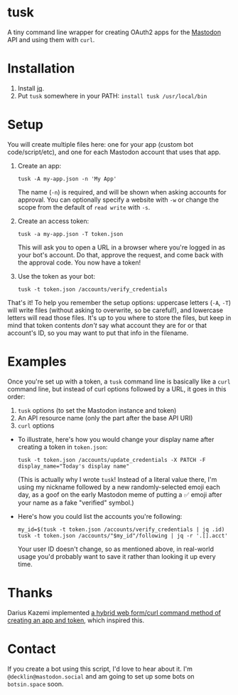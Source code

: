 # tusk

A tiny command line wrapper for creating OAuth2 apps for the
[Mastodon](https://mastodon.social) API and using them with `curl`.

# Installation

1. Install [jq](https://stedolan.github.io/jq/).
2. Put `tusk` somewhere in your PATH: `install tusk /usr/local/bin`

# Setup

You will create multiple files here: one for your app (custom bot
code/script/etc), and one for each Mastodon account that uses that app.

 1. Create an app:

        tusk -A my-app.json -n 'My App'

    The name (`-n`) is required, and will be shown when asking accounts
    for approval. You can optionally specify a website with `-w` or
    change the scope from the default of `read write` with `-s`.

 2. Create an access token:

        tusk -a my-app.json -T token.json

    This will ask you to open a URL in a browser where you're logged in
    as your bot's account. Do that, approve the request, and come back
    with the approval code. You now have a token!

 3. Use the token as your bot:

        tusk -t token.json /accounts/verify_credentials

That's it! To help you remember the setup options: uppercase letters
(`-A`, `-T`) will write files (without asking to overwrite, so be
careful!), and lowercase letters will read those files. It's up to you
where to store the files, but keep in mind that token contents *don't*
say what account they are for or that account's ID, so you may want to
put that info in the filename.

# Examples

Once you're set up with a token, a `tusk` command line is basically like
a `curl` command line, but instead of curl options followed by a URL, it
goes in this order:

1. `tusk` options (to set the Mastodon instance and token)
2. An API resource name (only the part after the base API URI)
3. `curl` options

  * To illustrate, here's how you would change your display name after
    creating a token in `token.json`:

        tusk -t token.json /accounts/update_credentials -X PATCH -F display_name="Today's display name"

    (This is actually why I wrote `tusk`! Instead of a literal value there,
    I'm using my nickname followed by a new randomly-selected emoji each
    day, as a goof on the early Mastodon meme of putting a ✅ emoji after
    your name as a fake "verified" symbol.)

  * Here's how you could list the accounts you're following:

        my_id=$(tusk -t token.json /accounts/verify_credentials | jq .id)
        tusk -t token.json /accounts/"$my_id"/following | jq -r '.[].acct'

    Your user ID doesn't change, so as mentioned above, in real-world
    usage you'd probably want to save it rather than looking it up every time.

# Thanks

Darius Kazemi implemented
[a hybrid web form/curl command method of creating an app and token](https://tinysubversions.com/notes/mastodon-bot/index.html),
which inspired this.

# Contact

If you create a bot using this script, I'd love to hear about it.
I'm `@decklin@mastodon.social` and am going to set up some bots on
`botsin.space` soon.
